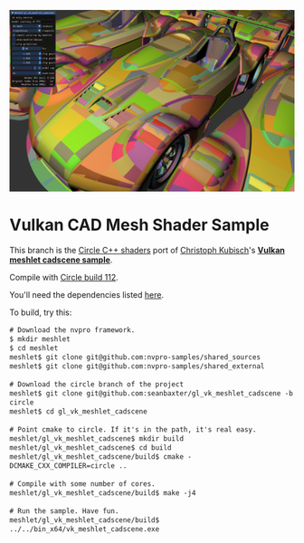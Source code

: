 ![image](meshlet1.png)

# Vulkan CAD Mesh Shader Sample

This branch is the [Circle C++ shaders](https://github.com/seanbaxter/shaders/blob/master/README.md) port of [Christoph Kubisch](https://twitter.com/pixeljetstream)'s **[Vulkan meshlet cadscene sample](https://github.com/nvpro-samples/gl_vk_meshlet_cadscene/)**.

Compile with [Circle build 112](https://www.circle-lang.org).

You'll need the dependencies listed [here](https://nvpro-samples.github.io/vk_mini_path_tracer/index.html#hello,vulkan!/settingupyourdevelopmentenvironment/installdependencies).

To build, try this:

```
# Download the nvpro framework.
$ mkdir meshlet
$ cd meshlet
meshlet$ git clone git@github.com:nvpro-samples/shared_sources
meshlet$ git clone git@github.com:nvpro-samples/shared_external

# Download the circle branch of the project
meshlet$ git clone git@github.com:seanbaxter/gl_vk_meshlet_cadscene -b circle
meshlet$ cd gl_vk_meshlet_cadscene

# Point cmake to circle. If it's in the path, it's real easy.
meshlet/gl_vk_meshlet_cadscene$ mkdir build
meshlet/gl_vk_meshlet_cadscene$ cd build
meshlet/gl_vk_meshlet_cadscene/build$ cmake -DCMAKE_CXX_COMPILER=circle ..

# Compile with some number of cores.
meshlet/gl_vk_meshlet_cadscene/build$ make -j4

# Run the sample. Have fun.
meshlet/gl_vk_meshlet_cadscene/build$ ../../bin_x64/vk_meshlet_cadscene.exe
```

